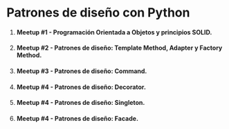 # Patrones de diseño con Python

1. #### Meetup #1 - Programación Orientada a Objetos y principios SOLID.

2. #### Meetup #2 - Patrones de diseño: Template Method, Adapter y Factory Method.

3. #### Meetup #3 - Patrones de diseño: Command.

4. #### Meetup #4 - Patrones de diseño: Decorator.

5. #### Meetup #4 - Patrones de diseño: Singleton.

6. #### Meetup #4 - Patrones de diseño: Facade.
